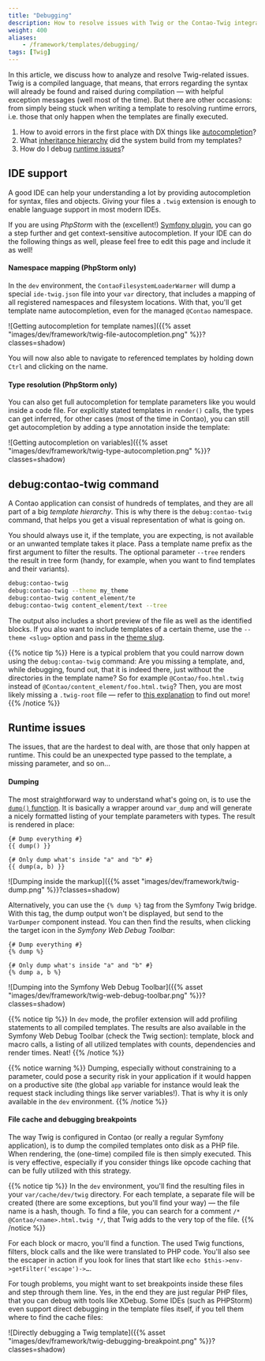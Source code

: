 ```yaml
---
title: "Debugging"
description: How to resolve issues with Twig or the Contao-Twig integration and to improve your workflow.
weight: 400
aliases:
    - /framework/templates/debugging/
tags: [Twig]
---
```


In this article, we discuss how to analyze and resolve Twig-related issues. Twig is a compiled language, that means,
that errors regarding the syntax will already be found and raised during compilation — with helpful exception messages
(well most of the time). But there are other occasions: from simply being stuck when writing a template to resolving
runtime errors, i.e. those that only happen when the templates are finally executed.

1) How to avoid errors in the first place with DX things like [autocompletion](#ide-support)?
2) What [inheritance hierarchy](#debug--contao-twig-command) did the system build from my templates?  
3) How do I debug [runtime issues](#runtime-issues)? 


## IDE support

A good IDE can help your understanding a lot by providing autocompletion for syntax, files and objects. Giving your
files a `.twig` extension is enough to enable language support in most modern IDEs.

If you are using *PhpStorm* with the (excellent!) [Symfony plugin][PhpStorm Symfony plugin], you can go a step further
and get context-sensitive autocompletion. If your IDE can do the following things as well, please feel free to edit this
page and include it as well!

#### Namespace mapping (PhpStorm only)

In the `dev` environment, the `ContaoFilesystemLoaderWarmer` will dump a special `ide-twig.json` file into your `var`
directory, that includes a mapping of all registered namespaces and filesystem locations. With that, you'll get
template name autocompletion, even for the managed `@Contao` namespace.  

![Getting autocompletion for template names]({{% asset "images/dev/framework/twig-file-autocompletion.png" %}}?classes=shadow)

You will now also able to navigate to referenced templates by holding down `Ctrl` and clicking on the name. 

#### Type resolution (PhpStorm only)

You can also get full autocompletion for template parameters like you would inside a code file. For explicitly stated
templates in `render()` calls, the types can get inferred, for other cases (most of the time in Contao), you can still
get autocompletion by adding a type annotation inside the template:

![Getting autocompletion on variables]({{% asset "images/dev/framework/twig-type-autocompletion.png" %}}?classes=shadow)



## debug:contao-twig command

A Contao application can consist of hundreds of templates, and they are all part of a big *template hierarchy*. This is
why there is the `debug:contao-twig` command, that helps you get a visual representation of what is going on. 

You should always use it, if the template, you are expecting, is not available or an unwanted template takes it place.
Pass a template name prefix as the first argument to filter the results. The optional parameter `--tree` renders the
result in tree form (handy, for example, when you want to find templates and their variants).

```bash
debug:contao-twig
debug:contao-twig --theme my_theme
debug:contao-twig content_element/te
debug:contao-twig content_element/text --tree
```

The output also includes a short preview of the file as well as the identified blocks. If you also want to include
templates of a certain theme, use the `--theme <slug>` option and pass in the [theme slug](../architecture#themes).

{{% notice tip %}}
Here is a typical problem that you could narrow down using the `debug:contao-twig` command: Are you missing a template,
and, while debugging, found out, that it is indeed there, just without the directories in the template name? So for example
`@Contao/foo.html.twig` instead of `@Contao/content_element/foo.html.twig`? Then, you are most likely missing a
`.twig-root` file — refer to [this explanation](../architecture#twig-root) to find out more!
{{% /notice %}}


## Runtime issues

The issues, that are the hardest to deal with, are those that only happen at runtime. This could be an unexpected type
passed to the template, a missing parameter, and so on…

#### Dumping

The most straightforward way to understand what's going on, is to use the [`dump()` function][Twig Docs dump function].
It is basically a wrapper around `var_dump` and will generate a nicely formatted listing of your template parameters
with types. The result is rendered in place:
```twig
{# Dump everything #}
{{ dump() }}

{# Only dump what's inside "a" and "b" #}
{{ dump(a, b) }}
```
![Dumping inside the markup]({{% asset "images/dev/framework/twig-dump.png" %}}?classes=shadow)


Alternatively, you can use the `{% dump %}` tag from the Symfony Twig bridge. With this tag, the dump output won't be
displayed, but send to the `VarDumper` component instead. You can then find the results, when clicking the target icon
in the *Symfony Web Debug Toolbar*:
```twig
{# Dump everything #}
{% dump %}

{# Only dump what's inside "a" and "b" #}
{% dump a, b %}
```
![Dumping into the Symfony Web Debug Toolbar]({{% asset "images/dev/framework/twig-web-debug-toolbar.png" %}}?classes=shadow)

{{% notice tip %}}
In `dev` mode, the profiler extension will add profiling statements to all compiled templates. The results are also
available in the Symfony Web Debug Toolbar (check the Twig section): template, block and macro calls, a listing of all
utilized templates with counts, dependencies and render times. Neat!
{{% /notice %}}

{{% notice warning %}}
Dumping, especially without constraining to a parameter, could pose a security risk in your application if it would
happen on a productive site (the global `app` variable for instance would leak the request stack including things like
server variables!). That is why it is only available in the `dev` environment.
{{% /notice %}}

#### File cache and debugging breakpoints

The way Twig is configured in Contao (or really a regular Symfony application), is to dump the compiled templates onto
disk as a PHP file. When rendering, the (one-time) compiled file is then simply executed. This is very effective,
especially if you consider things like opcode caching that can be fully utilized with this strategy.

{{% notice tip %}}
In the `dev` environment, you'll find the resulting files in your `var/cache/dev/twig` directory. For each template, a
separate file will be created (there are some exceptions, but you'll find your way) — the file name is a hash, though.
To find a file, you can search for a comment `/* @Contao/<name>.html.twig */`, that Twig adds to the very top of the
file.
{{% /notice %}}

For each block or macro, you'll find a function. The used Twig functions, filters, block calls and the like were
translated to PHP code. You'll also see the escaper in action if you look for lines that start like
`echo $this->env->getFilter('escape')->…`. 

For tough problems, you might want to set breakpoints inside these files and step through them line. Yes, in the end 
they are just regular PHP files, that you can debug with tools like XDebug. Some IDEs (such as PHPStorm) even support
direct debugging in the template files itself, if you tell them where to find the cache files:

![Directly debugging a Twig template]({{% asset "images/dev/framework/twig-debugging-breakpoint.png" %}}?classes=shadow)

[PhpStorm Symfony plugin]: https://plugins.jetbrains.com/plugin/7219-symfony-support
[Twig Docs dump function]: https://twig.symfony.com/doc/3.x/functions/dump.html
[Twig Docs dump tag]: https://twig.symfony.com/doc/3.x/tags/dump.html
